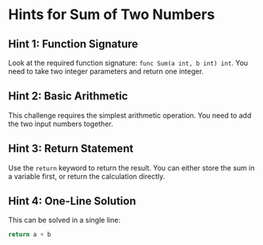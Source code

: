 # Hints for Sum of Two Numbers

## Hint 1: Function Signature
Look at the required function signature: `func Sum(a int, b int) int`. You need to take two integer parameters and return one integer.

## Hint 2: Basic Arithmetic
This challenge requires the simplest arithmetic operation. You need to add the two input numbers together.

## Hint 3: Return Statement
Use the `return` keyword to return the result. You can either store the sum in a variable first, or return the calculation directly.

## Hint 4: One-Line Solution
This can be solved in a single line:
```go
return a + b
``` 